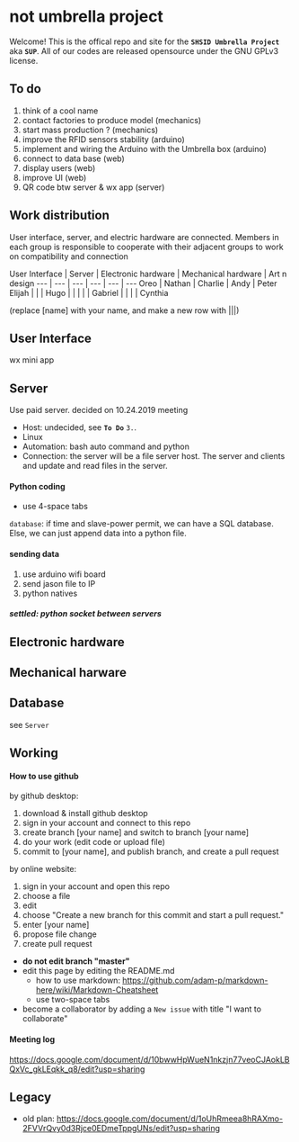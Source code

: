 # not umbrella project

Welcome! This is the offical repo and site for the **`SHSID Umbrella Project`** aka **`SUP`**. All of our codes are released opensource under the GNU GPLv3 license.  

## To do
1. think of a cool name
2. contact factories to produce model (mechanics) 
3. start mass production ? (mechanics) 
4. improve the RFID sensors stability (arduino)
5. implement and wiring the Arduino with the Umbrella box (arduino)
6. connect to data base (web)
7. display users (web)
8. improve UI (web)
9. QR code btw server & wx app (server)


## Work distribution
User interface, server, and electric hardware are connected. Members in each group is responsible to cooperate with their adjacent groups to work on compatibility and connection

User Interface | Server | Electronic hardware | Mechanical hardware | Art n design
--- | --- | --- | --- | --- | ---
Oreo | Nathan | Charlie | Andy | Peter
Elijah | | | Hugo |
 | | | | Gabriel
 | | | | Cynthia 


(replace [name] with your name, and make a new row with |||)

## User Interface
wx mini app

## Server 

Use paid server. decided on 10.24.2019 meeting
- Host: undecided, see **`To Do`** `3.`.
- Linux
- Automation: bash auto command and python
- Connection: the server will be a file server host. The server and clients and update and read files in the server.
#### Python coding
- use 4-space tabs

`database`: if time and slave-power permit, we can have a SQL database. Else, we can just append data into a python file.

#### sending data
1. use arduino wifi board
2. send jason file to IP
3. python natives

##### settled: python socket between servers


## Electronic hardware


## Mechanical harware

## Database
see `Server`

## Working

#### How to use github
by github desktop:
1. download & install github desktop 
2. sign in your account and connect to this repo
3. create branch [your name] and switch to branch [your name] 
4. do your work (edit code or upload file)
5. commit to [your name], and publish branch, and create a pull request

by online website:
1. sign in your account and open this repo
2. choose a file
3. edit
4. choose "Create a new branch for this commit and start a pull request."
5. enter [your name]
6. propose file change
7. create pull request

- **do not edit branch "master"** 
- edit this page by editing the README.md
  - how to use markdown: https://github.com/adam-p/markdown-here/wiki/Markdown-Cheatsheet
  - use two-space tabs
- become a collaborator by adding a `New issue` with title "I want to collaborate" 

#### Meeting log
https://docs.google.com/document/d/10bwwHpWueN1nkzjn77veoCJAokLBQxVc_gkLEqkk_q8/edit?usp=sharing

## Legacy
- old plan: https://docs.google.com/document/d/1oUhRmeea8hRAXmo-2FVVrQvy0d3Rjce0EDmeTppgUNs/edit?usp=sharing